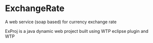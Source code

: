 # ExchangeRate
A web service (soap based) for currency exchange rate 

ExProj is a java dynamic web project built using WTP eclipse plugin and WTP


